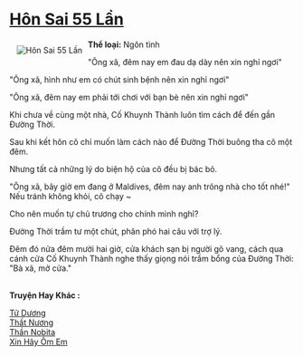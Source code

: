 <a href="https://utruyen.com/hon-sai-55-lan/12042/" title="Hôn Sai 55 Lần"><h1>Hôn Sai 55 Lần</h1></a><div style="display:table"><img align="right" style="float: left; padding: 10px;" src="https://utruyen.com/images/story/200x260/hon-sai-55-lan.jpg" alt="Hôn Sai 55 Lần"><b>Thể loại:</b> Ngôn tình<p></p>"Ông xã, đêm nay em đau dạ dày nên xin nghỉ ngơi"<p></p>"Ông xã, hình như em có chút sinh bệnh nên xin nghỉ ngơi"<p></p>"Ông xã, đêm nay em phải tới chơi với bạn bè nên xin nghỉ ngơi"<p></p>Khi chưa về cùng một nhà, Cố Khuynh Thành luôn tìm cách để đến gần Đường Thời.<p></p>Sau khi kết hôn cô chỉ muốn làm cách nào để Đường Thời buông tha cô một đêm.<p></p>Nhưng tất cả những lý do biện hộ của cô đều bị bác bỏ.<p></p>"Ông xã, bây giờ em đang ở Maldives, đêm nay anh trông nhà cho tốt nhé!" Nếu tránh không khỏi, cô chạy ~<p></p>Cho nên muốn tự chủ trương cho chính mình nghỉ?<p></p>Đường Thời trầm tư một chút, phân phó hai câu với trợ lý.<p></p>Đêm đó nửa đêm mười hai giờ, cửa khách sạn bị người gõ vang, cách qua cánh cửa Cố Khuynh Thành nghe thấy giọng nói trầm bổng của Đường Thời: "Bà xã, mở cửa."</div><p><br><b>Truyện Hay Khác :</b></p><a href="https://utruyen.com/tu-duong/17544/" alt="Tử Dương">Tử Dương</a><br/><a href="https://truyenngontinhay.wordpress.com/2019/10/03/that-nuong/" alt="Thất Nương">Thất Nương</a><br/><a href="https://github.com/quanluxury/ngontinhhot/tree/master/truyenhay/17372/" alt="Thần Nobita">Thần Nobita</a><br/><a href="https://www.flickr.com/photos/184340401@N07/48819101777/" alt="Xin Hãy Ôm Em">Xin Hãy Ôm Em</a><br/>